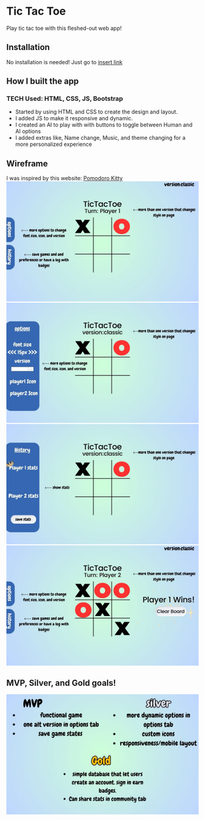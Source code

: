 # Tic Tac Toe

Play tic tac toe with this fleshed-out web app!

## Installation

No installation is needed! Just go to [insert link](www.websitelink.com)



## How I built the app
### TECH Used: HTML, CSS, JS, Bootstrap
- Started by using HTML and CSS to create the design and layout.
- I added JS to make it responsive and dynamic.
- I created an AI to play with with buttons to toggle between Human and AI options
- I added extras like, Name change, Music, and theme changing for a more personalized experience

## Wireframe
I was inspired by this website: [Pomodoro Kitty](https://pomodorokitty.com/)
![alt text](wireframe/1.jpg)
![alt text](wireframe/2.jpg)
![alt text](wireframe/3.jpg)
![alt text](wireframe/4.jpg)



## MVP, Silver, and Gold goals!
![alt text](wireframe/5.jpg)
